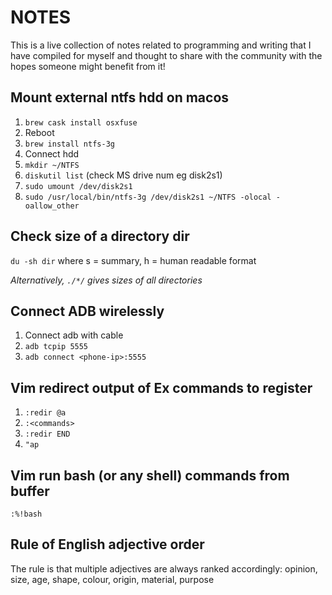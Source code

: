 # NOTES

This is a live collection of notes related to programming and writing that I have compiled for myself and thought to share with the community with the hopes someone might benefit from it!

## Mount external ntfs hdd on macos

1. `brew cask install osxfuse`
2. Reboot
3. `brew install ntfs-3g`
4. Connect hdd
5. `mkdir ~/NTFS`
6. `diskutil list` (check MS drive num eg disk2s1)
7. `sudo umount /dev/disk2s1`
8. `sudo /usr/local/bin/ntfs-3g /dev/disk2s1 ~/NTFS -olocal -oallow_other`

## Check size of a directory dir

`du -sh dir` where s = summary, h = human readable format

_Alternatively, `./*/` gives sizes of all directories_

## Connect ADB wirelessly

1. Connect adb with cable
2. `adb tcpip 5555`
3. `adb connect <phone-ip>:5555`

## Vim redirect output of Ex commands to register

1. `:redir @a`
2. `:<commands>`
3. `:redir END`
4. `"ap`

## Vim run bash (or any shell) commands from buffer

`:%!bash`

## Rule of English adjective order

The rule is that multiple adjectives are always ranked accordingly: opinion, size, age, shape, colour, origin, material, purpose
